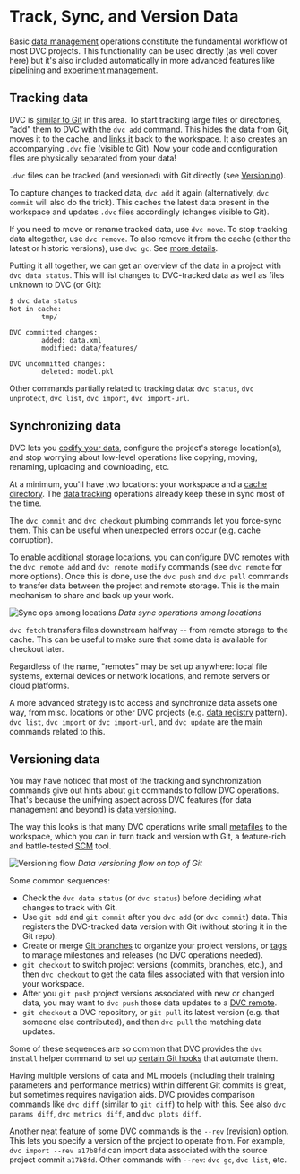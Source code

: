 # Track, Sync, and Version Data

Basic [data management] operations constitute the fundamental workflow of most
<abbr>DVC projects</abbr>. This functionality can be used directly (as well
cover here) but it's also included automatically in more advanced features like
[pipelining] and [experiment management].

[data management]: /doc/user-guide/data-management
[pipelining]: /doc/user-guide/pipelines
[experiment management]: /doc/user-guide/experiment-management

## Tracking data

DVC is [similar to Git] in this area. To start tracking large files or
directories, "add" them to DVC with the `dvc add` command. This hides the data
from Git, moves it to the <abbr>cache</abbr>, and [links it] back to the
<abbr>workspace</abbr>. It also creates an accompanying `.dvc` file (visible to
Git). Now your code and configuration files are physically separated from your
data!

<!--

<abbr>DVC projects</abbr> separate data from code by replacing large files, data
artifacts, ML models, etc. in your <abbr>workspace</abbr> with small
[metafiles]; We call this strategy _codification_ (of the data). The actual file
contents are cached in an independent data store and [linked] to your project.

![Code vs. data](/img/code-vs-data.png) _Separating code from data_

<admon type="info">

In order to [avoid duplicate content][linked], and to support
[versioning features](#data-versioning), files and directories are reorganized
in the cache into a [content-addressable structure].

[linked]: /doc/user-guide/data-management/large-dataset-optimization

</admon>

-->

<admon type="info">

`.dvc` files can be tracked (and versioned) with Git directly (see
[Versioning](#versioning-data)).

</admon>

To capture changes to tracked data, `dvc add` it again (alternatively,
`dvc commit` will also do the trick). This caches the latest data present in the
workspace and updates `.dvc` files accordingly (changes visible to Git).

If you need to move or rename tracked data, use `dvc move`. To stop tracking
data altogether, use `dvc remove`. To also remove it from the cache (either the
latest or historic versions), use `dvc gc`. See [more details].

Putting it all together, we can get an overview of the data in a project with
`dvc data status`. This will list changes to DVC-tracked data as well as files
unknown to DVC (or Git):

```cli
$ dvc data status
Not in cache:
        tmp/

DVC committed changes:
        added: data.xml
        modified: data/features/

DVC uncommitted changes:
        deleted: model.pkl
```

<admon type="tip">

Other commands partially related to tracking data: `dvc status`,
`dvc unprotect`, `dvc list`, `dvc import`, `dvc import-url`.

</admon>

[similar to git]:
  https://git-scm.com/book/en/v2/Git-Basics-Recording-Changes-to-the-Repository
[links it]: /doc/user-guide/data-management/large-dataset-optimization
[more details]: /doc/user-guide/how-to/stop-tracking-data

## Synchronizing data

DVC lets you [codify your data], configure the project's storage location(s),
and stop worrying about low-level operations like copying, moving, renaming,
uploading and downloading, etc.

At a minimum, you'll have two locations: your <abbr>workspace</abbr> and a
[cache directory]. The [data tracking](#tracking-data) operations already keep
these in sync most of the time.

<admon type="tip">

The `dvc commit` and `dvc checkout` plumbing commands let you force-sync them.
This can be useful when unexpected errors occur (e.g. cache corruption).

</admon>

To enable additional storage locations, you can configure [DVC remotes] with the
`dvc remote add` and `dvc remote modify` commands (see `dvc remote` for more
options). Once this is done, use the `dvc push` and `dvc pull` commands to
transfer data between the project and remote storage. This is the main mechanism
to share and back up your work.

![Sync ops among locations](/img/sync-ops-locations.png) _Data sync operations
among locations_

<!--
<admon type="info">

DVC remotes are similar to Git remotes, but for <abbr>cached</abbr> assets. This
means that they use the same [directory
structure][content-addressable structure] as the data cache.

</admon>
-->

<admon type="tip">

`dvc fetch` transfers files downstream halfway -- from remote storage to the
<abbr>cache</abbr>. This can be useful to make sure that some data is available
for checkout later.

</admon>

<admon type="info">

Regardless of the name, "remotes" may be set up anywhere: local file systems,
external devices or network locations, and remote servers or cloud platforms.

</admon>

A more advanced strategy is to access and synchronize data assets one way, from
misc. locations or other DVC projects (e.g. [data registry] pattern).
`dvc list`, `dvc import` or `dvc import-url`, and `dvc update` are the main
commands related to this.

[codify your data]: /doc/use-cases/versioning-data-and-models
[cache directory]: /doc/user-guide/data-management#the-data-cache
[protected]: /doc/command-reference/unprotect
[dvc remotes]: /doc/user-guide/data-management#remote-storage
[data registry]: /doc/use-cases/data-registry

## Versioning data

You may have noticed that most of the tracking and synchronization commands give
out hints about `git` commands to follow DVC operations. That's because the
unifying aspect across DVC features (for data management and beyond) is [data
versioning].

The way this looks is that many DVC operations write small [metafiles] to the
<abbr>workspace</abbr>, which you can in turn track and version with Git, a
feature-rich and battle-tested [SCM] tool.

![Versioning flow](/img/flow.png) _Data versioning flow on top of Git_

Some common sequences:

- Check the `dvc data status` (or `dvc status`) before deciding what changes to
  track with Git.
- Use `git add` and `git commit` after you `dvc add` (or `dvc commit`) data.
  This registers the DVC-tracked data version with Git (without storing it in
  the Git repo).
- Create or merge [Git branches] to organize your project versions, or [tags] to
  manage milestones and releases (no DVC operations needed).
- `git checkout` to switch project versions (commits, branches, etc.), and then
  `dvc checkout` to get the data files associated with that version into your
  workspace.
- After you `git push` project versions associated with new or changed data, you
  may want to `dvc push` those data updates to a [DVC remote].
- `git checkout` a DVC repository, or `git pull` its latest version (e.g. that
  someone else contributed), and then `dvc pull` the matching data updates.

<admon type="tip">

Some of these sequences are so common that DVC provides the `dvc install` helper
command to set up [certain Git hooks] that automate them.

[certain git hooks]: /doc/command-reference/install#installed-git-hooks

</admon>

Having multiple versions of data and ML models (including their training
parameters and performance metrics) within different Git commits is great, but
sometimes requires navigation aids. DVC provides comparison commands like
`dvc diff` (similar to `git diff`) to help with this. See also
`dvc params diff`, `dvc metrics diff`, and `dvc plots diff`.

<admon type="tip">

Another neat feature of some DVC commands is the `--rev` ([revision]) option.
This lets you specify a version of the project to operate from. For example,
`dvc import --rev a17b8fd` can import data associated with the source project
commit `a17b8fd`. Other commands with `--rev`: `dvc gc`, `dvc list`, etc.

</admon>

[data versioning]: /doc/user-guide/data-management#data-versioning
[metafiles]: /doc/user-guide/project-structure
[scm]: https://www.atlassian.com/git/tutorials/source-code-management
[git branches]:
  https://git-scm.com/book/en/v2/Git-Branching-Basic-Branching-and-Merging
[tags]: https://git-scm.com/book/en/v2/Git-Basics-Tagging
[dvc remote]: /doc/user-guide/data-management#remote-storage
[revision]: https://git-scm.com/docs/revisions
